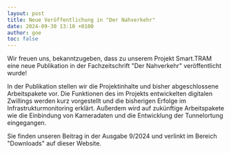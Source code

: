 ```yaml
---
layout: post
title: Neue Veröffentlichung in "Der Nahverkehr"
date: 2024-09-30 13:10 +0100
author: goe
toc: false
---
```

Wir freuen uns, bekanntzugeben, dass zu unserem Projekt Smart.TRAM eine neue Publikation in der Fachzeitschrift "Der Nahverkehr" veröffentlicht wurde!

In der Publikation stellen wir die Projektinhalte und bisher abgeschlossene Arbeitspakete vor. Die Funktionen des im Projekts entwickelten digitalen Zwillings werden kurz vorgestellt und die bisherigen Erfolge im Infrastrukturmonitoring erklärt. Außerdem wird auf zukünftige Arbeitspakete wie die Einbindung von Kameradaten und die Entwicklung der Tunnelortung eingegangen. 

Sie finden unseren Beitrag in der Ausgabe 9/2024 und verlinkt im Bereich "Downloads" auf dieser Website.

